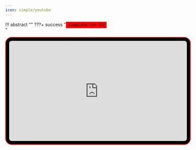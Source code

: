 ```yaml
---
icon: simple/youtube
---
```


<style>
    table {
        display: inline-block;
    }

    table {
        /* display: table; */
        border-collapse: separate;
        box-sizing: border-box;
        text-indent: initial;
        border-spacing: 2px;
        border-color: grey;
    }

    code {
        font-family: monospace;
    }

    table code {
        font-size: 12px;
        padding: 3px;
        font-family: Monaco, Menlo, Consolas, "Courier New", monospace;
        display: inline-block;
        border-radius: 2px;
    }

    table tr td {
        white-space: nowrap;
    }

    td {
        display: table-cell;
        vertical-align: inherit;
    }

    .md-typeset code {
        border-radius: 1rem;
        font-size: 1.2em;
    }

    .red {
        border: 1px solid red;
        color: black;
        background-color: red;
        border-width: medium;
    }

    .cyan {
        border: 1px solid cyan;
        color: black;
        background-color: cyan;
        border-width: medium;
    }

    .youtube-player{
        background:black;
        border:2px solid red;
        padding:10px;
        border-radius:20px;
    }

    .title{
        background:black;
        border:2px solid red;
        padding:5px;
        border-radius:25px;
    }
</style>
!!! abstract ""
    ???+ success "<code class="red"> Complete C++ STL </code>"
        <div align="center">
            <!-- <h2> <code class="red"> Complete C++ STL </code> </h2> -->
            <iframe title="YouTube video player" class="youtube-player" type="text/html" width="560" height="315" src="https://www.youtube.com/embed/RRVYpIET_RU?start=0"></iframe>
        </div>
